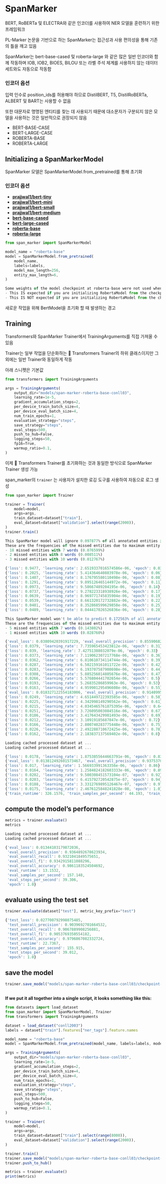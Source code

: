 # SpanMarker
BERT, RoBERTa 및 ELECTRA와 같은 인코더를 사용하여 NER 모델을 훈련하기 위한 프레임워크

PL-Marker 논문을 기반으로 하는 SpanMarker는 접근성과 사용 편의성을 통해 기존의 틀을 깨고 있음

SpanMarker는 bert-base-cased 및 roberta-large 와 같은 많은 일반 인코더와 함께 작동하며 IOB, IOB2, BIOES, BILOU 또는 라벨 주석 체계를 사용하지 않는 데이터 세트와도 자동으로 작동함

### 인코더 옵션

입력 인수로 position_ids를 허용해야 하므로 DistilBERT, T5, DistilRoBERTa, ALBERT 및 BART는 사용할 수 없음

또한 대문자로 명명된 엔티티를 찾는 데 사용되기 때문에 대소문자가 구분되지 않은 모델을 사용하는 것은 일반적으로 권장되지 않음

- BERT-BASE-CASE
- BERT-LARGE-CASE
- ROBERTA-BASE
- ROBERTA-LARGE

## Initializing a SpanMarkerModel

SpanMarker 모델은 SpanMarkerModel.from_pretrained를 통해 초기화

### **인코더 옵션**

- **[prajjwal1/bert-tiny](https://huggingface.co/prajjwal1/bert-tiny)**
- **[prajjwal1/bert-mini](https://huggingface.co/prajjwal1/bert-mini)**
- **[prajjwal1/bert-small](https://huggingface.co/prajjwal1/bert-small)**
- **[prajjwal1/bert-medium](https://huggingface.co/prajjwal1/bert-medium)**
- **[bert-base-cased](https://huggingface.co/bert-base-cased)**
- **[bert-large-cased](https://huggingface.co/bert-large-cased)**
- **[roberta-base](https://huggingface.co/roberta-base)**
- **[roberta-large](https://huggingface.co/roberta-large)**

```jsx
from span_marker import SpanMarkerModel

model_name = "roberta-base"
model = SpanMarkerModel.from_pretrained(
    model_name,
    labels=labels,
    model_max_length=256,
    entity_max_length=6,
)
```

```jsx
Some weights of the model checkpoint at roberta-base were not used when initializing RobertaModel: ['lm_head.dense.bias', 'lm_head.bias', 'lm_head.layer_norm.weight', 'lm_head.decoder.weight', 'lm_head.dense.weight', 'lm_head.layer_norm.bias']
- This IS expected if you are initializing RobertaModel from the checkpoint of a model trained on another task or with another architecture (e.g. initializing a BertForSequenceClassification model from a BertForPreTraining model).
- This IS NOT expected if you are initializing RobertaModel from the checkpoint of a model that you expect to be exactly identical (initializing a BertForSequenceClassification model from a BertForSequenceClassification model).
```

새로운 작업을 위해 BertModel을 초기화 할 때 발생하는 경고

## Training

Transformers와 SpanMarker Trainer에서 TrainingArguments를 직접 가져올 수 있음

Trainer는 일부 작업을 단순화하는 🤗 Transformers Trainer의 하위 클래스이지만 그 외에는 일반 Trainer와 동일하게 작동

아래 스니펫은 기본값

```jsx
from transformers import TrainingArguments

args = TrainingArguments(
    output_dir="models/span-marker-roberta-base-conll03",
    learning_rate=1e-5,
    gradient_accumulation_steps=2,
    per_device_train_batch_size=4,
    per_device_eval_batch_size=4,
    num_train_epochs=1,
    evaluation_strategy="steps",
    save_strategy="steps",
    eval_steps=500,
    push_to_hub=False,
    logging_steps=50,
    fp16=True,
    warmup_ratio=0.1,
)
```

이제 🤗 Transformers Trainer를 초기화하는 것과 동일한 방식으로 SpanMarker Trainer 생성 가능

span_marker의 `trainer` 는 사용자가 설치한 로깅 도구를 사용하여 자동으로 로그 생성

```jsx
from span_marker import Trainer

trainer = Trainer(
    model=model,
    args=args,
    train_dataset=dataset["train"],
    eval_dataset=dataset["validation"].select(range(2000)),
)
trainer.train()
```

```jsx
This SpanMarker model will ignore 0.097877% of all annotated entities in the train dataset. This is caused by the SpanMarkerModel maximum entity length of 6 words.
These are the frequencies of the missed entities due to maximum entity length out of 23499 total entities:
- 18 missed entities with 7 words (0.076599%)
- 2 missed entities with 8 words (0.008511%)
- 3 missed entities with 10 words (0.012767%)
```

```jsx
{'loss': 0.9477, 'learning_rate': 2.6519337016574586e-06, 'epoch': 0.03}
{'loss': 0.2025, 'learning_rate': 5.414364640883978e-06, 'epoch': 0.06}
{'loss': 0.1407, 'learning_rate': 8.176795580110498e-06, 'epoch': 0.08}
{'loss': 0.1291, 'learning_rate': 9.895126465144972e-06, 'epoch': 0.11}
{'loss': 0.0973, 'learning_rate': 9.58667489204195e-06, 'epoch': 0.14}
{'loss': 0.0737, 'learning_rate': 9.278223318938926e-06, 'epoch': 0.17}
{'loss': 0.0639, 'learning_rate': 8.969771745835904e-06, 'epoch': 0.19}
{'loss': 0.0539, 'learning_rate': 8.661320172732882e-06, 'epoch': 0.22}
{'loss': 0.0481, 'learning_rate': 8.352868599629858e-06, 'epoch': 0.25}
{'loss': 0.0489, 'learning_rate': 8.044417026526836e-06, 'epoch': 0.28}
```

```jsx
This SpanMarker model won't be able to predict 0.172563% of all annotated entities in the evaluation dataset. This is caused by the SpanMarkerModel maximum entity length of 6 words.
These are the frequencies of the missed entities due to maximum entity length out of 3477 total entities:
- 5 missed entities with 7 words (0.143802%)
- 1 missed entities with 10 words (0.028760%)
```

```jsx
{'eval_loss': 0.03809420391917229, 'eval_overall_precision': 0.8559068219633943, 'eval_overall_recall': 0.7527070529704419, 'eval_overall_f1': 0.8009965742759265, 'eval_overall_accuracy': 0.9548683524504692, 'eval_runtime': 13.4517, 'eval_samples_per_second': 153.661, 'eval_steps_per_second': 38.434, 'epoch': 0.28}
{'loss': 0.0379, 'learning_rate': 7.735965453423812e-06, 'epoch': 0.31}
{'loss': 0.039, 'learning_rate': 7.42751388032079e-06, 'epoch': 0.33}
{'loss': 0.0373, 'learning_rate': 7.119062307217768e-06, 'epoch': 0.36}
{'loss': 0.0362, 'learning_rate': 6.810610734114744e-06, 'epoch': 0.39}
{'loss': 0.0287, 'learning_rate': 6.502159161011722e-06, 'epoch': 0.42}
{'loss': 0.0283, 'learning_rate': 6.193707587908698e-06, 'epoch': 0.44}
{'loss': 0.0308, 'learning_rate': 5.885256014805676e-06, 'epoch': 0.47}
{'loss': 0.0266, 'learning_rate': 5.576804441702654e-06, 'epoch': 0.5}
{'loss': 0.0193, 'learning_rate': 5.26835286859963e-06, 'epoch': 0.53}
{'loss': 0.0163, 'learning_rate': 4.959901295496608e-06, 'epoch': 0.55}
{'eval_loss': 0.018327122554183006, 'eval_overall_precision': 0.9140995260663507, 'eval_overall_recall': 0.9031314018144572, 'eval_overall_f1': 0.9085823641984395, 'eval_overall_accuracy': 0.9804157977059437, 'eval_runtime': 13.537, 'eval_samples_per_second': 152.693, 'eval_steps_per_second': 38.192, 'epoch': 0.55}
{'loss': 0.0249, 'learning_rate': 4.651449722393585e-06, 'epoch': 0.58}
{'loss': 0.0225, 'learning_rate': 4.342998149290562e-06, 'epoch': 0.61}
{'loss': 0.0215, 'learning_rate': 4.0345465761875395e-06, 'epoch': 0.64}
{'loss': 0.0251, 'learning_rate': 3.726095003084516e-06, 'epoch': 0.67}
{'loss': 0.0186, 'learning_rate': 3.417643429981493e-06, 'epoch': 0.69}
{'loss': 0.0212, 'learning_rate': 3.10919185687847e-06, 'epoch': 0.72}
{'loss': 0.0166, 'learning_rate': 2.800740283775448e-06, 'epoch': 0.75}
{'loss': 0.0226, 'learning_rate': 2.492288710672425e-06, 'epoch': 0.78}
{'loss': 0.0162, 'learning_rate': 2.183837137569402e-06, 'epoch': 0.8}
```

```jsx
Loading cached processed dataset at ...
Loading cached processed dataset at ...
```

```jsx
{'loss': 0.0178, 'learning_rate': 1.8753855644663791e-06, 'epoch': 0.83}
{'eval_loss': 0.013812492601573467, 'eval_overall_precision': 0.9375370041444642, 'eval_overall_recall': 0.9268364062042728, 'eval_overall_f1': 0.9321559970566594, 'eval_overall_accuracy': 0.9858902502606882, 'eval_runtime': 13.6173, 'eval_samples_per_second': 151.793, 'eval_steps_per_second': 37.967, 'epoch': 0.83}
{'loss': 0.017, 'learning_rate': 1.566933991363356e-06, 'epoch': 0.86}
{'loss': 0.0164, 'learning_rate': 1.2584824182603333e-06, 'epoch': 0.89}
{'loss': 0.0202, 'learning_rate': 9.500308451573104e-07, 'epoch': 0.92}
{'loss': 0.0203, 'learning_rate': 6.415792720542875e-07, 'epoch': 0.94}
{'loss': 0.0188, 'learning_rate': 3.3312769895126467e-07, 'epoch': 0.97}
{'loss': 0.0175, 'learning_rate': 2.4676125848241828e-08, 'epoch': 1.0}
{'train_runtime': 326.1576, 'train_samples_per_second': 44.193, 'train_steps_per_second': 5.525, 'train_loss': 0.06725485075976323, 'epoch': 1.0}
```

## compute the model’s performance

```jsx
metrics = trainer.evaluate()
metrics
```

```jsx
Loading cached processed dataset at ...
Loading cached processed dataset at ...
```

```jsx
{'eval_loss': 0.01344103179872036,
 'eval_overall_precision': 0.9364892678623934,
 'eval_overall_recall': 0.9321041849575651,
 'eval_overall_f1': 0.9342915811088296,
 'eval_overall_accuracy': 0.9861183524504692,
 'eval_runtime': 13.1532,
 'eval_samples_per_second': 157.148,
 'eval_steps_per_second': 39.306,
 'epoch': 1.0}
```

## evaluate using the test set

```jsx
trainer.evaluate(dataset["test"], metric_key_prefix="test")
```

```jsx
{'test_loss': 0.027700792998075485,
 'test_overall_precision': 0.9039692701664532,
 'test_overall_recall': 0.9067889908256881,
 'test_overall_f1': 0.9053769350554182,
 'test_overall_accuracy': 0.9796867082332724,
 'test_runtime': 22.7367,
 'test_samples_per_second': 155.915,
 'test_steps_per_second': 39.012,
 'epoch': 1.0}
```

## save the model

```jsx
trainer.save_model("models/span-marker-roberta-base-conll03/checkpoint-final")
```

##
**If we put it all together into a single script, it looks something like this:**

```jsx
from datasets import load_dataset
from span_marker import SpanMarkerModel, Trainer
from transformers import TrainingArguments

dataset = load_dataset("conll2003")
labels = dataset["train"].features["ner_tags"].feature.names

model_name = "roberta-base"
model = SpanMarkerModel.from_pretrained(model_name, labels=labels, model_max_length=256)

args = TrainingArguments(
    output_dir="models/span-marker-roberta-base-conll03",
    learning_rate=1e-5,
    gradient_accumulation_steps=2,
    per_device_train_batch_size=4,
    per_device_eval_batch_size=4,
    num_train_epochs=1,
    evaluation_strategy="steps",
    save_strategy="steps",
    eval_steps=500,
    push_to_hub=False,
    logging_steps=50,
    warmup_ratio=0.1,
)

trainer = Trainer(
    model=model,
    args=args,
    train_dataset=dataset["train"].select(range(8000)),
    eval_dataset=dataset["validation"].select(range(2000)),
)

trainer.train()
trainer.save_model("models/span-marker-roberta-base-conll03/checkpoint-final")
trainer.push_to_hub()

metrics = trainer.evaluate()
print(metrics)
```

